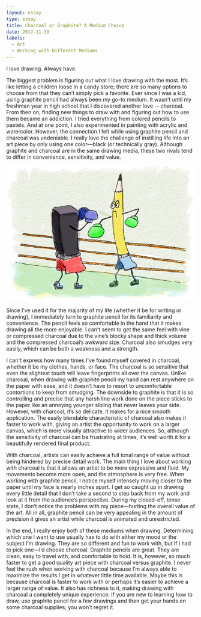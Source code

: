 ```yaml
---
layout: essay
type: essay
title: Charcoal or Graphite? A Medium Choice
date: 2017-11-30
labels:
  - Art
  - Working with Different Mediums
---
```


I love drawing. Always have. 

The biggest problem is figuring out what I love drawing with the most. It’s like letting a children loose in a candy store; there are so many options to choose from that they can’t simply pick a favorite. Ever since I was a kid, using graphite pencil had always been my go-to medium. It wasn’t until my freshman year in high school that I discovered another love -- charcoal. From then on, finding new things to draw with and figuring out how to use them became an addiction. I tried everything from colored pencils to pastels. And at one point, I also experimented in painting with acrylic and watercolor. However, the connection I felt while using graphite pencil and charcoal was undeniable. I really love the challenge of instilling life into an art piece by only using one color—black (or technically gray). Although graphite and charcoal are in the same drawing media, these two rivals tend to differ in convenience, sensitivity, and value. 

<img class="ui image" src="/images/charvgraph.jpg" > 

Since I’ve used it for the majority of my life (whether it be for writing or drawing), I immediately turn to graphite pencil for its familiarity and convenience. The pencil feels so comfortable in the hand that it makes drawing all the more enjoyable. I can’t seem to get the same feel with vine or compressed charcoal due to the vine’s blocky shape and thick volume and the compressed charcoal’s awkward size. Charcoal also smudges very easily, which can be both a weakness and a strength. 

I can't express how many times I've found myself covered in charcoal, whether it be my clothes, hands, or face. The charcoal is so sensitive that even the slightest touch will leave fingerprints all over the canvas. Unlike charcoal, when drawing with graphite pencil my hand can rest anywhere on the paper with ease, and it doesn’t have to resort to uncomfortable contortions to keep from smudging. The downside to graphite is that it is so controlling and precise that any harsh line work done on the piece sticks to the paper like an annoying younger sibling that never leaves your side. However, with charcoal, it’s so delicate, it makes for a nice smooth application. The easily blendable characteristic of charcoal also makes it faster to work with, giving an artist the opportunity to work on a larger canvas, which is more visually attractive to wider audiences. So, although the sensitivity of charcoal can be frustrating at times, it’s well worth it for a beautifully rendered final product.

With charcoal, artists can easily achieve a full tonal range of value without being hindered by precise detail work. The main thing I love about working with charcoal is that it allows an artist to be more expressive and fluid. My movements become more open, and the atmosphere is very free. When working with graphite pencil, I notice myself intensely moving closer to the paper until my face is nearly inches apart. I get so caught up in drawing every little detail that I don’t take a second to step back from my work and look at it from the audience’s perspective. During my closed-off, tense state, I don’t notice the problems with my piece—hurting the overall value of the art. All in all, graphite pencil can be very appealing in the amount of precision it gives an artist while charcoal is animated and unrestricted.

In the end, I really enjoy both of these mediums when drawing. Determining which one I want to use usually has to do with either my mood or the subject I’m drawing. They are so different and fun to work with, but if I had to pick one—I’d choose charcoal. Graphite pencils are great. They are clean, easy to travel with, and comfortable to hold. It is, however, so much faster to get a good quality art piece with charcoal versus graphite. I never feel the rush when working with charcoal because I’m always able to maximize the results I get in whatever little time available. Maybe this is because charcoal is faster to work with or perhaps it’s easier to achieve a larger range of value. It also has richness to it, making drawing with charcoal a completely unique experience. If you are new to learning how to draw, use graphite pencil for a few drawings and then get your hands on some charcoal supplies; you won’t regret it.  
